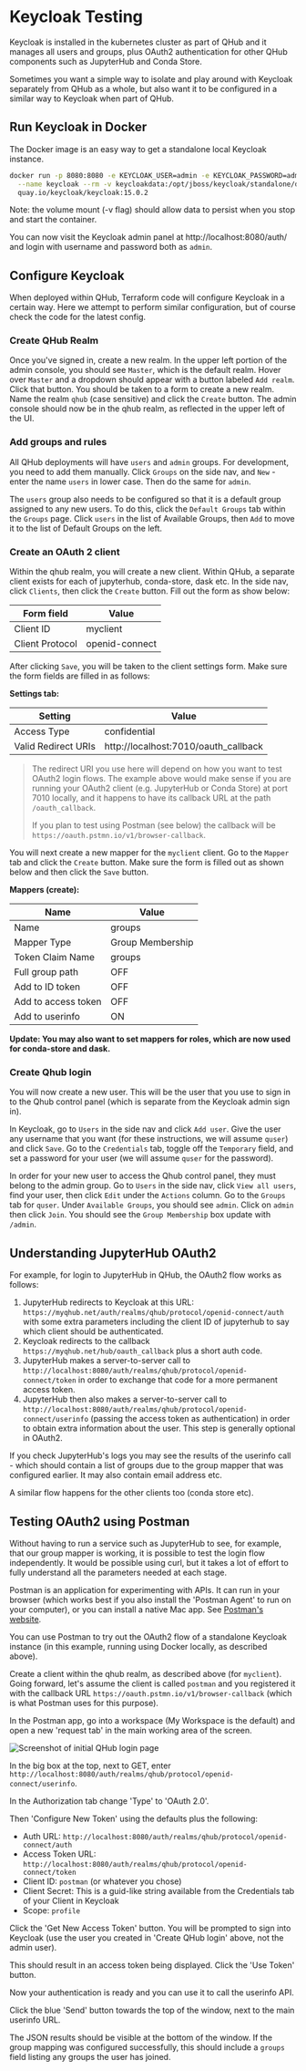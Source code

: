 # Keycloak Testing

Keycloak is installed in the kubernetes cluster as part of QHub and it manages all users and groups, plus OAuth2
authentication for other QHub components such as JupyterHub and Conda Store.

Sometimes you want a simple way to isolate and play around with Keycloak separately from QHub as a whole, but also want
it to be configured in a similar way to Keycloak when part of QHub.

## Run Keycloak in Docker

The Docker image is an easy way to get a standalone local Keycloak instance.

```bash
docker run -p 8080:8080 -e KEYCLOAK_USER=admin -e KEYCLOAK_PASSWORD=admin \
  --name keycloak --rm -v keycloakdata:/opt/jboss/keycloak/standalone/data \
  quay.io/keycloak/keycloak:15.0.2
```

Note: the volume mount (-v flag) should allow data to persist when you stop and start the container.

You can now visit the Keycloak admin panel at http://localhost:8080/auth/ and login with username and password both as
`admin`.

## Configure Keycloak

When deployed within QHub, Terraform code will configure Keycloak in a certain way. Here we attempt to perform similar
configuration, but of course check the code for the latest config.

### Create QHub Realm

Once you've signed in, create a new realm. In the upper left portion of the admin console, you should see `Master`,
which is the default realm. Hover over `Master` and a dropdown should appear with a button labeled `Add realm`. Click
that button. You should be taken to a form to create a new realm. Name the realm `qhub` (case sensitive) and click the
`Create` button. The admin console should now be in the qhub realm, as reflected in the upper left of the UI.

### Add groups and rules

All QHub deployments will have `users` and `admin` groups. For development, you need to add them manually. Click
`Groups` on the side nav, and `New` - enter the name `users` in lower case. Then do the same for `admin`.

The `users` group also needs to be configured so that it is a default group assigned to any new users. To do this, click
the `Default Groups` tab within the `Groups` page. Click `users` in the list of Available Groups, then `Add` to move it
to the list of Default Groups on the left.

### Create an OAuth 2 client

Within the qhub realm, you will create a new client. Within QHub, a separate client exists for each of jupyterhub,
conda-store, dask etc. In the side nav, click `Clients`, then click the `Create` button. Fill out the form as show
below:

| Form field      | Value          |
| --------------- | -------------- |
| Client ID       | myclient       |
| Client Protocol | openid-connect |

After clicking `Save`, you will be taken to the client settings form. Make sure the form fields are filled in as
follows:

**Settings tab:**

| Setting             | Value                                |
| ------------------- | ------------------------------------ |
| Access Type         | confidential                         |
| Valid Redirect URIs | http://localhost:7010/oauth_callback |

> The redirect URI you use here will depend on how you want to test OAuth2 login flows. The example above would make
> sense if you are running your OAuth2 client (e.g. JupyterHub or Conda Store) at port 7010 locally, and it happens to
> have its callback URL at the path `/oauth_callback`.
>
> If you plan to test using Postman (see below) the callback will be `https://oauth.pstmn.io/v1/browser-callback`.

You will next create a new mapper for the `myclient` client. Go to the `Mapper` tab and click the `Create` button. Make
sure the form is filled out as shown below and then click the `Save` button.

**Mappers (create):**

| Name                | Value            |
| ------------------- | ---------------- |
| Name                | groups           |
| Mapper Type         | Group Membership |
| Token Claim Name    | groups           |
| Full group path     | OFF              |
| Add to ID token     | OFF              |
| Add to access token | OFF              |
| Add to userinfo     | ON               |

**Update: You may also want to set mappers for roles, which are now used for conda-store and dask.**

### Create Qhub login

You will now create a new user. This will be the user that you use to sign in to the Qhub control panel (which is
separate from the Keycloak admin sign in).

In Keycloak, go to `Users` in the side nav and click `Add user`. Give the user any username that you want (for these
instructions, we will assume `quser`) and click `Save`. Go to the `Credentials` tab, toggle off the `Temporary` field,
and set a password for your user (we will assume `quser` for the password).

In order for your new user to access the Qhub control panel, they must belong to the admin group. Go to `Users` in the
side nav, click `View all users`, find your user, then click `Edit` under the `Actions` column. Go to the `Groups` tab
for `quser`. Under `Available Groups`, you should see `admin`. Click on `admin` then click `Join`. You should see the
`Group Membership` box update with `/admin`.

## Understanding JupyterHub OAuth2

For example, for login to JupyterHub in QHub, the OAuth2 flow works as follows:

1. JupyterHub redirects to Keycloak at this URL: `https://myqhub.net/auth/realms/qhub/protocol/openid-connect/auth` with
   some extra parameters including the client ID of jupyterhub to say which client should be authenticated.
2. Keycloak redirects to the callback `https://myqhub.net/hub/oauth_callback` plus a short auth code.
3. JupyterHub makes a server-to-server call to `http://localhost:8080/auth/realms/qhub/protocol/openid-connect/token` in
   order to exchange that code for a more permanent access token.
4. JupyterHub then also makes a server-to-server call to
   `http://localhost:8080/auth/realms/qhub/protocol/openid-connect/userinfo` (passing the access token as
   authentication) in order to obtain extra information about the user. This step is generally optional in OAuth2.

If you check JupyterHub's logs you may see the results of the userinfo call - which should contain a list of groups due
to the group mapper that was configured earlier. It may also contain email address etc.

A similar flow happens for the other clients too (conda store etc).

## Testing OAuth2 using Postman

Without having to run a service such as JupyterHub to see, for example, that our group mapper is working, it is possible
to test the login flow independently. It would be possible using curl, but it takes a lot of effort to fully understand
all the parameters needed at each stage.

Postman is an application for experimenting with APIs. It can run in your browser (which works best if you also install
the 'Postman Agent' to run on your computer), or you can install a native Mac app. See
[Postman's website](https://www.postman.com/downloads/).

You can use Postman to try out the OAuth2 flow of a standalone Keycloak instance (in this example, running using Docker
locally, as described above).

Create a client within the qhub realm, as described above (for `myclient`). Going forward, let's assume the client is
called `postman` and you registered it with the callback URL `https://oauth.pstmn.io/v1/browser-callback` (which is what
Postman uses for this purpose).

In the Postman app, go into a workspace (My Workspace is the default) and open a new 'request tab' in the main working
area of the screen.

![Screenshot of initial QHub login page](../images/dev_postman_for_keycloak.png)

In the big box at the top, next to GET, enter `http://localhost:8080/auth/realms/qhub/protocol/openid-connect/userinfo`.

In the Authorization tab change 'Type' to 'OAuth 2.0'.

Then 'Configure New Token' using the defaults plus the following:

- Auth URL: `http://localhost:8080/auth/realms/qhub/protocol/openid-connect/auth`
- Access Token URL: `http://localhost:8080/auth/realms/qhub/protocol/openid-connect/token`
- Client ID: `postman` (or whatever you chose)
- Client Secret: This is a guid-like string available from the Credentials tab of your Client in Keycloak
- Scope: `profile`

Click the 'Get New Access Token' button. You will be prompted to sign into Keycloak (use the user you created in 'Create
QHub login' above, not the admin user).

This should result in an access token being displayed. Click the 'Use Token' button.

Now your authentication is ready and you can use it to call the userinfo API.

Click the blue 'Send' button towards the top of the window, next to the main userinfo URL.

The JSON results should be visible at the bottom of the window. If the group mapping was configured successfully, this
should include a `groups` field listing any groups the user has joined.
